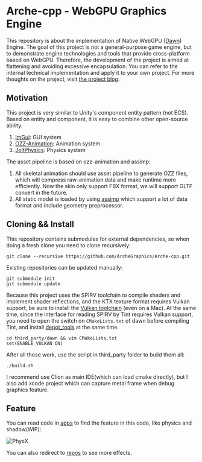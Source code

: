 # Arche-cpp - WebGPU Graphics Engine

This repository is about the implementation of Native WebGPU ([Dawn](https://dawn.googlesource.com/dawn)) Engine.
The goal of this project is not a general-purpose game engine, but to demonstrate engine technologies and tools that
provide cross-platform based on WebGPU. Therefore, the development of the project is aimed at flattening and avoiding
excessive encapsulation. You can refer to the internal technical implementation and apply it to your own project. For
more thoughts on the project, visit [the project blog](https://arche.graphics/blog/).

## Motivation

This project is very similar to Unity's component entity pattern (not ECS). Based on entity and component, it is easy to
combine other open-source ability:

1. [ImGui](https://github.com/ocornut/imgui): GUI system
2. [OZZ-Animation](https://github.com/guillaumeblanc/ozz-animation): Animation system
3. [JoltPhysics](https://github.com/jrouwe/JoltPhysics): Physics system

The asset pipeline is based on ozz-animation and assimp:

1. All skeletal animation should use asset pipeline to generate OZZ files, which will compress raw-animation data and
   make runtime more efficiently. Now the skin only support FBX format, we will support GLTF convert in the future.
2. All static model is loaded by using [assimp](https://github.com/assimp/assimp) which support a lot of data format and
   include geometry preprocessor.

## Cloning && Install

This repository contains submodules for external dependencies, so when doing a fresh clone you need to clone
recursively:

```
git clone --recursive https://github.com/ArcheGraphics/Arche-cpp.git
```

Existing repositories can be updated manually:

```
git submodule init
git submodule update
```

Because this project uses the SPIRV toolchain to compile shaders and implement shader reflections, and the KTX texture
format requires Vulkan support, be sure to install the [Vulkan toolchain](https://vulkan.lunarg.com/sdk/home) (even on a
Mac). At the same time, since the
interface for reading SPIRV by Tint requires Vulkan support, you need to open the switch on `CMakeLists.txt` of dawn
before compiling Tint, and install [depot_tools](https://dawn.googlesource.com/dawn/+/HEAD/docs/building.md) at the same
time.

```
cd third_party/dawn && vim CMakeLists.txt
set(ENABLE_VULKAN ON)
```

After all those work, use the script in third_party folder to build them all:

```
./build.sh
```

I recommend use Clion as main IDE(which can load cmake directly), but I also add xcode project which can capture metal
frame when debug graphics feature.

## Feature

You can read code in [apps](https://github.com/ArcheGraphics/Arche-cpp/tree/main/apps) to find the feature in this
code, like physics and shadow(WIP):

![PhysX](https://github.com/yangfengzzz/DigitalVoxEffect/raw/main/doc/img/physx.gif "PhysX")

You can also redirect to [repos](https://github.com/yangfengzzz/DigitalVoxEffect) to see more effects.
